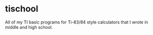 # tischool
All of my TI basic programs for Ti-83/84 style calculators that I wrote in middle and high school. 
